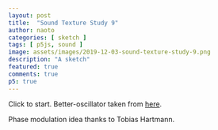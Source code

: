 ```yaml
---
layout: post
title:  "Sound Texture Study 9"
author: naoto
categories: [ sketch ]
tags: [ p5js, sound ]
image: assets/images/2019-12-03-sound-texture-study-9.png
description: "A sketch"
featured: true
comments: true
p5: true
---
```


<div id = "p5sketch">
  <!-- p5 instance will be created here -->
</div>

Click to start. Better-oscillator taken from [here](https://github.com/Flarp/better-oscillator).

Phase modulation idea thanks to Tobias Hartmann.

<script>
var getFrequency = function (note) {
    var notes = ['A', 'A#', 'B', 'C', 'C#', 'D', 'D#', 'E', 'F', 'F#', 'G', 'G#'],
        octave,
        keyNumber;

    if (note.length === 3) {
        octave = note.charAt(2);
    } else {
        octave = note.charAt(1);
    }

    keyNumber = notes.indexOf(note.slice(0, -1));

    if (keyNumber < 3) {
        keyNumber = keyNumber + 12 + ((octave - 1) * 12) + 1; 
    } else {
        keyNumber = keyNumber + ((octave - 1) * 12) + 1; 
    }

    // Return frequency of note
    return 440 * Math.pow(2, (keyNumber- 49) / 12);
};

var colorSchemes = [
  new ColorScheme("https://coolors.co/5386e4-7fc29b-b5ef8a-d7f171-817e9f"),
];

function ColorScheme(colorString) {
  this.colors = [];
  {
    let cc = colorString.split("/");
    let cs = cc[cc.length - 1].split("-");
    for (let i in cs) {
      let r = parseInt("0x" + cs[i].substring(0, 2));
      let g = parseInt("0x" + cs[i].substring(2, 4));
      let b = parseInt("0x" + cs[i].substring(4, 6));
      this.colors.push({ r: r, g: g, b: b });
    }
  }
  this.offset = 0;
}

ColorScheme.prototype.get = function (i) {
  i = Math.min(this.colors.length - 1, Math.max(0, i));
  return this.colors[(i + this.offset) % this.colors.length];
}

function setColor(parent, func, index, alpha) {
  if (alpha == undefined) alpha = 255;
  parent[func](colorSchemes[0].get(index).r, colorSchemes[0].get(index).g, colorSchemes[0].get(index).b, alpha);
}

class Rhythm {
  constructor({length, freq, generate, execute, generateDelay}) {
    this.generate = generate;
    this.generateDelay = generateDelay;
    this.execute = execute;

    this.length = length;
    this.queue = [];
    for(let i = 0; i < length; i++) {
      this.queue[i] = this.generate();
    }
    if(this.generateDelay != undefined) {
      this.queueDelay = [];
      for(let i = 0; i < length; i++) {
        this.queueDelay[i] = this.generateDelay();
      }
    }
    this.freq = freq;

    this.lastT = 0;
    this.count = 0;
    this.bigCount = 0;
  }
  
  update({t}) {
    const freq = this.freq;
    const delay = this.generateDelay != undefined ? this.queueDelay[this.count] / freq : 0;
    if (Math.floor(t * freq) - Math.floor(this.lastT * freq)) {
      this.execute(this.queue[this.count], delay);
      this.count = (this.count + 1) % this.length;
      if (this.count == 0) {
        this.bigCount = (this.bigCount + 1) % 2;
        if (this.bigCount == 0) {
          const pos = Math.floor(Math.random() * this.length);
          this.queue[pos] = this.generate();
        }
      }
    }
    this.lastT = t;
  }
}

const s = (p) => {
  p.setup = () => {
    p.createCanvas(400, 400);
  }

  let playing = false;

  const rh = new Rhythm({
    length: 6, freq: 8,
    generate: () => {
      return Math.random() > 0.2 ? getFrequency(p.random(['A', 'B', 'C', 'D', 'E', 'F', 'G'])+p.random(['3', '4'])) : 0
    },
    generateDelay: () => {
      return Math.random() > 0.25 ? 0 : 0.25;
    },
    execute: (a, delay) => {
      if(nodes.pm.osc != undefined) {
        nodes.pm.osc.parameters.get('frequency').value = a;
        nodes.pm.play(delay);
      }
    }
  });
  let amph = 0;
  p.draw = () => {
    const t = p.millis() * 0.001;
    if (playing) {
      rh.update({t});
    }
    lastT = t;

    setColor(p, 'background', 0);
    
    amph = p.lerp(amph, nodes.pm.amp.gain.value, 0.2);

    p.noFill();
    p.translate(p.width / 2, p.height / 2);
    setColor(p, 'stroke', 3);
    let n = 64;
    p.beginShape();
    for (let i = 0; i < n; i++) {
      let f = nodes.pm.osc ? nodes.pm.osc.parameters.get('frequency').value : 0;
      let a = Math.sin(i / n * f / 4 + t) * amph;
      let r = p.width / 4 + p.width / 2 * a;
      let th = i / n * 2 * Math.PI;
      let x = r * Math.cos(th);
      let y = r * Math.sin(th);
      p.vertex(x, y);
      p.ellipse(x, y, p.width / 64, p.width / 64)
    }
    p.endShape(p.CLOSE);
  }

  p.mousePressed = () => {
    if (0 <= p.mouseX && p.mouseX < p.width && 0 <= p.mouseY && p.mouseY < p.height) {
      if (playing == false) {
        playing = true;
        for(const key in nodes) {
          nodes[key].start();
        }
      }
    }
  }
}

// for cross browser compatibility
const AudioContext = window.AudioContext || window.webkitAudioContext;
const audioCtx = new AudioContext();

class PhaseMod {
  constructor({gain, freq}) {
    this.amp = audioCtx.createGain();
    this.amp.gain.setValueAtTime(gain, audioCtx.currentTime);
    this.amp.connect(audioCtx.destination);

    this.lfo = audioCtx.createOscillator();
    this.lfo.type = 'sine';
    this.lfo.frequency.value = 32;
  }

  async start() {
    await audioCtx.audioWorklet.addModule('{{ site.baseurl }}/assets/js/better-oscillator.js');
    this.osc = new AudioWorkletNode(audioCtx, 'better-oscillator');
    this.osc.connect(this.amp);
    this.lfo.connect(this.osc.parameters.get('phase'));
    this.lfo.start();
  }
  
  play(delay) {
    this.amp.gain.linearRampToValueAtTime(0.1, audioCtx.currentTime + 0.1 + delay);
    this.amp.gain.linearRampToValueAtTime(0, audioCtx.currentTime + 0.2 + delay);
  }

}

const nodes = {
  pm: new PhaseMod({gain: 0.1, freq: 2048})
};

let myp5 = new p5(s, document.getElementById('p5sketch'));
</script>
